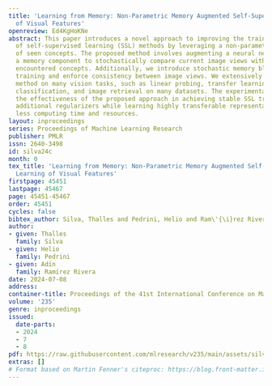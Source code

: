 ```yaml
---
title: 'Learning from Memory: Non-Parametric Memory Augmented Self-Supervised Learning
  of Visual Features'
openreview: Ed4KgHoKNe
abstract: This paper introduces a novel approach to improving the training stability
  of self-supervised learning (SSL) methods by leveraging a non-parametric memory
  of seen concepts. The proposed method involves augmenting a neural network with
  a memory component to stochastically compare current image views with previously
  encountered concepts. Additionally, we introduce stochastic memory blocks to regularize
  training and enforce consistency between image views. We extensively benchmark our
  method on many vision tasks, such as linear probing, transfer learning, few-shot
  classification, and image retrieval on many datasets. The experimental results consolidate
  the effectiveness of the proposed approach in achieving stable SSL training without
  additional regularizers while learning highly transferable representations and requiring
  less computing time and resources.
layout: inproceedings
series: Proceedings of Machine Learning Research
publisher: PMLR
issn: 2640-3498
id: silva24c
month: 0
tex_title: 'Learning from Memory: Non-Parametric Memory Augmented Self-Supervised
  Learning of Visual Features'
firstpage: 45451
lastpage: 45467
page: 45451-45467
order: 45451
cycles: false
bibtex_author: Silva, Thalles and Pedrini, Helio and Ram\'{\i}rez Rivera, Ad\'{\i}n
author:
- given: Thalles
  family: Silva
- given: Helio
  family: Pedrini
- given: Adı́n
  family: Ramı́rez Rivera
date: 2024-07-08
address:
container-title: Proceedings of the 41st International Conference on Machine Learning
volume: '235'
genre: inproceedings
issued:
  date-parts:
  - 2024
  - 7
  - 8
pdf: https://raw.githubusercontent.com/mlresearch/v235/main/assets/silva24c/silva24c.pdf
extras: []
# Format based on Martin Fenner's citeproc: https://blog.front-matter.io/posts/citeproc-yaml-for-bibliographies/
---
```

